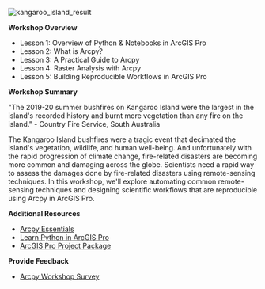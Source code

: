 ![kangaroo_island_result](https://github.com/cwaltsgeo/arcpy_workshop/assets/146869868/6e0304ce-2778-46eb-a504-e026adb828e8)

**Workshop Overview** <br>
- Lesson 1: Overview of Python & Notebooks in ArcGIS Pro
- Lesson 2: What is Arcpy?
- Lesson 3: A Practical Guide to Arcpy
- Lesson 4: Raster Analysis with Arcpy
- Lesson 5: Building Reproducible Workflows in ArcGIS Pro

**Workshop Summary**

"The 2019-20 summer bushfires on Kangaroo Island were the largest in the island's recorded history and burnt more vegetation than any fire on the island." - Country Fire Service, South Australia

The Kangaroo Island bushfires were a tragic event that decimated the island's vegetation, wildlife, and human well-being. And unfortunately with the rapid progression of climate change, fire-related disasters are becoming more common and damaging across the globe. Scientists need a rapid way to assess the damages done by fire-related disasters using remote-sensing techniques. In this workshop, we'll explore automating common remote-sensing techniques and designing scientific workflows that are reproducible using Arcpy in ArcGIS Pro.

**Additional Resources**

- [Arcpy Essentials](https://www.esri.com/training/catalog/5e7a48e6a662e60f85592a97/arcpy-essentials/)
- [Learn Python in ArcGIS Pro](https://learn.arcgis.com/en/paths/learn-python-in-arcgis-pro/)
- [ArcGIS Pro Project Package](https://arcg.is/iTTau0)

**Provide Feedback**

- [Arcpy Workshop Survey](https://arcg.is/b9qL8)

